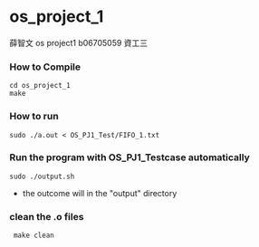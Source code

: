 # os_project_1
薛智文 os project1 
b06705059 資工三
### How to Compile

```
cd os_project_1
make
```

### How to run

```
sudo ./a.out < OS_PJ1_Test/FIFO_1.txt
```  

### Run the program with OS_PJ1_Testcase automatically
```
sudo ./output.sh
```
- the outcome will in the "output" directory

### clean the .o files
```
 make clean
```
